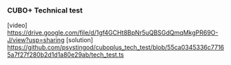 ### CUBO+ Technical test
[video] https://drive.google.com/file/d/1gf4GCHt8BpNr5uQBSGdQmqMkgPR69O-J/view?usp=sharing
[solution] https://github.com/psystingod/cuboplus_tech_test/blob/55ca0345336c77165a7f27f280b2d1d1a80e29ab/tech_test.ts